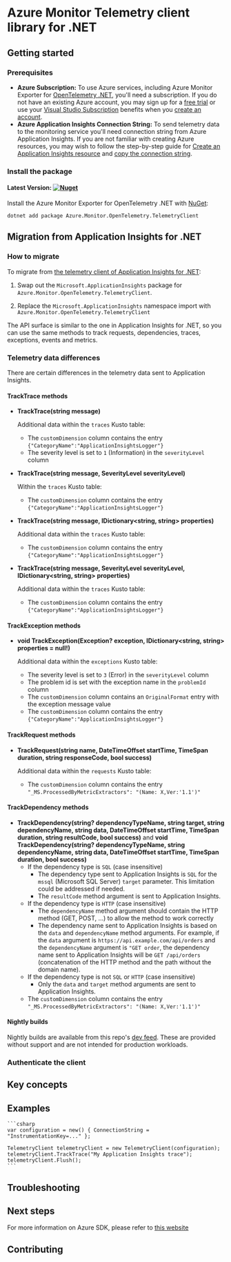 # Azure Monitor Telemetry client library for .NET

## Getting started

### Prerequisites

- **Azure Subscription:**  To use Azure services, including Azure Monitor Exporter for [OpenTelemetry .NET](https://github.com/open-telemetry/opentelemetry-dotnet), you'll need a subscription.  If you do not have an existing Azure account, you may sign up for a [free trial](https://azure.microsoft.com/free/dotnet/) or use your [Visual Studio Subscription](https://visualstudio.microsoft.com/subscriptions/) benefits when you [create an account](https://azure.microsoft.com/account).
- **Azure Application Insights Connection String:** To send telemetry data to the monitoring service you'll need connection string from Azure Application Insights. If you are not familiar with creating Azure resources, you may wish to follow the step-by-step guide for [Create an Application Insights resource](https://learn.microsoft.com/azure/azure-monitor/app/create-new-resource) and [copy the connection string](https://learn.microsoft.com/azure/azure-monitor/app/sdk-connection-string?tabs=net#find-your-connection-string).

### Install the package

#### Latest Version: [![Nuget](https://img.shields.io/nuget/vpre/Azure.Monitor.OpenTelemetry.TelemetryClient.svg)](https://www.nuget.org/packages/Azure.Monitor.OpenTelemetry.TelemetryClient/)

Install the Azure Monitor Exporter for OpenTelemetry .NET with [NuGet](https://www.nuget.org/):
```dotnetcli
dotnet add package Azure.Monitor.OpenTelemetry.TelemetryClient
```

## Migration from Application Insights for .NET

### How to migrate

To migrate from [the telemetry client of Application Insights for .NET](https://learn.microsoft.com/en-us/previous-versions/azure/azure-monitor/app/console):

1) Swap out the `Microsoft.ApplicationInsights` package for `Azure.Monitor.OpenTelemetry.TelemetryClient`.

2) Replace the `Microsoft.ApplicationInsights` namespace import with `Azure.Monitor.OpenTelemetry.TelemetryClient`

The API surface is similar to the one in Application Insights for .NET, so you can use the same methods to track requests, dependencies, traces, exceptions, events and metrics.

### Telemetry data differences

There are certain differences in the telemetry data sent to Application Insights.

#### TrackTrace methods

 * **TrackTrace(string message)**

   Additional data within the `traces` Kusto table:
   * The `customDimension` column contains the entry `{"CategoryName":"ApplicationInsightsLogger"}`
   * The severity level is set to `1` (Information) in the `severityLevel` column

* **TrackTrace(string message, SeverityLevel severityLevel)**

  Within the `traces` Kusto table:
    * The `customDimension` column contains the entry `{"CategoryName":"ApplicationInsightsLogger"}`

* **TrackTrace(string message, IDictionary<string, string> properties)**

  Additional data within the `traces` Kusto table:
    * The `customDimension` column contains the entry `{"CategoryName":"ApplicationInsightsLogger"}`

* **TrackTrace(string message, SeverityLevel severityLevel, IDictionary<string, string> properties)**

  Additional data within the `traces` Kusto table:
    * The `customDimension` column contains the entry `{"CategoryName":"ApplicationInsightsLogger"}`

#### TrackException methods

* **void TrackException(Exception? exception, IDictionary<string, string> properties = null!)**

  Additional data within the `exceptions` Kusto table:
    * The severity level is set to `3` (Error) in the `severityLevel` column
    * The problem id is set with the exception name in the `problemId` column
    * The `customDimension` column contains an `OriginalFormat` entry with the exception message value
    * The `customDimension` column contains the entry `{"CategoryName":"ApplicationInsightsLogger"}`

#### TrackRequest methods

* **TrackRequest(string name, DateTimeOffset startTime, TimeSpan duration, string responseCode, bool success)**

  Additional data within the `requests` Kusto table:
    * The `customDimension` column contains the entry `"_MS.ProcessedByMetricExtractors": "(Name: X,Ver:'1.1')"`

#### TrackDependency methods

* **TrackDependency(string? dependencyTypeName, string target, string dependencyName, string data, DateTimeOffset startTime, TimeSpan duration, string resultCode, bool success)**
  and **void TrackDependency(string? dependencyTypeName, string dependencyName, string data, DateTimeOffset startTime, TimeSpan duration, bool success)**
    * If the dependency type is `SQL` (case insensitive)
      * The dependency type sent to Application Insights is `SQL` for the `mssql` (Microsoft SQL Server) `target` parameter. This limitation could be addressed if needed.
      * The `resultCode` method argument is sent to Application Insights.
    * If the dependency type is `HTTP` (case insensitive)
      * The `dependencyName` method argument should contain the HTTP method (GET, POST, ...) to allow the method to work correctly
      * The dependency name sent to Application Insights is based on the `data` and `dependencyName` method arguments. For example,
        if the `data` argument is `https://api.example.com/api/orders` and the `dependencyName` argument is `"GET order`,
        the dependency name sent to Application Insights will be `GET /api/orders` (concatenation of the HTTP method and the path
        without the domain name).
    * If the dependency type is not `SQL` or `HTTP` (case insensitive)
      * Only the `data` and `target` method arguments are sent to Application Insights.
    * The `customDimension` column contains the entry `"_MS.ProcessedByMetricExtractors": "(Name: X,Ver:'1.1')"`


#### Nightly builds

Nightly builds are available from this repo's [dev feed](https://github.com/Azure/azure-sdk-for-net/blob/main/CONTRIBUTING.md#nuget-package-dev-feed).
These are provided without support and are not intended for production workloads.

### Authenticate the client

## Key concepts

## Examples

    ```csharp
	var configuration = new() { ConnectionString = "InstrumentationKey=..." };

	TelemetryClient telemetryClient = new TelemetryClient(configuration);
	telemetryClient.TrackTrace("My Application Insights trace");
	telemetryClient.Flush();
	```

## Troubleshooting

## Next steps

For more information on Azure SDK, please refer to [this website](https://azure.github.io/azure-sdk/)

## Contributing
